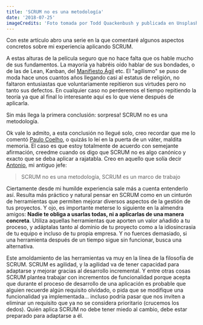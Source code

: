 ```yaml
---
title: 'SCRUM no es una metodología'
date: '2018-07-25'
imageCredits: 'Foto tomada por Todd Quackenbush y publicada en Unsplash'
---
```


Con este artículo abro una serie en la que comentaré algunos aspectos concretos sobre mi experiencia aplicando SCRUM.

A estas alturas de la película seguro que no hace falta que os hable mucho de sus fundamentos. La mayoría ya habréis oído hablar de sus bondades, o de las de Lean, Kanban, del [Manifiesto Ágil](http://agilemanifesto.org/iso/es/manifesto.html) etc. El "agilismo" se puso de moda hace unos cuantos años llegando casi al estatus de religión, no faltaron entusiastas que voluntariamente repitieron sus virtudes pero no tanto sus defectos. En cualquier caso no perderemos el tiempo repitiendo la teoría ya que al final lo interesante aquí es lo que viene después de aplicarla.

Sin más llega la primera conclusión: sorpresa! SCRUM no es una metodología.

Ok vale lo admito, a esta conclusión no llegué solo, creo recordar que me lo comentó [Paulo Coelho](https://pics.esmemes.com/llamame-que-no-tengo-saldo-paulo-coelho-22402804.png), o quizás lo leí en la puerta de un váter, maldita memoria. El caso es que estoy totalmente de acuerdo con semejante afirmación, creedme cuando os digo que SCRUM no es algo canónico y exacto que se deba aplicar a rajatabla. Creo en aquello que solía decir [Antonio](http://www.acuriousanimal.com/), mi antiguo jefe:

> SCRUM no es una metodología, SCRUM es un marco de trabajo

Ciertamente desde mi humilde experiencia sale más a cuenta entenderlo así. Resulta más práctico y natural pensar en SCRUM como en un cinturón de herramientas que permiten mejorar diversos aspectos de la gestión de tus proyectos. Y ojo, es importante meterse lo siguiente en la almendra amigos: **Nadie te obliga a usarlas todas, ni a aplicarlas de una manera concreta**. Utiliza aquellas herramientas que aporten un valor añadido a tu proceso, y adáptalas tanto al dominio de tu proyecto como a la idiosincrasia de tu equipo e incluso de tu propia empresa. Y no fuerces demasiado, si una herramienta después de un tiempo sigue sin funcionar, busca una alternativa.

Este amoldamiento de las herramientas va muy en la línea de la filosofía de SCRUM. SCRUM es agilidad, y la agilidad va de tener capacidad para adaptarse y mejorar gracias al desarrollo incremental. Y entre otras cosas SCRUM plantea trabajar con incrementos de funcionalidad porque acepta que durante el proceso de desarrollo de una aplicación es probable que alguien recuerde algún requisito olvidado, o pida que se modifique una funcionalidad ya implementada... incluso podría pasar que nos inviten a eliminar un requisito que ya no se considera prioritario (crucemos los dedos). Quién aplica SCRUM no debe tener miedo al cambio, debe estar preparado para adaptarse a él.
